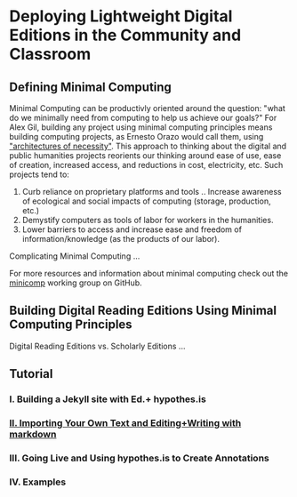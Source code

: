 # Deploying Lightweight Digital Editions in the Community and Classroom 

## Defining Minimal Computing
Minimal Computing can be productivly oriented around the question: "what do we minimally need from computing to help us achieve our goals?" For Alex Gil, building any project using minimal computing principles means building computing projects, as Ernesto Orazo would call them, using ["architectures of necessity"](http://architectureofnecessity.com/). This approach to thinking about the digital and public humanities projects reorients our thinking around ease of use, ease of creation, increased access, and reductions in cost, electricity, etc. Such projects tend to:

1. Curb reliance on proprietary platforms and tools
.. Increase awareness of ecological and social impacts of computing (storage, production, etc.)
2. Demystify computers as tools of labor for workers in the humanities.
3. Lower barriers to access and increase ease and freedom of information/knowledge (as the products of our labor).

Complicating Minimal Computing ...

For more resources and information about minimal computing check out the [minicomp](http://go-dh.github.io/mincomp/)
working group on GitHub.

## Building Digital Reading Editions Using Minimal Computing Principles

Digital Reading Editions vs. Scholarly Editions ... 

## Tutorial

### I. Building a Jekyll site with Ed.+ hypothes.is

### [II. Importing Your Own Text and Editing+Writing with markdown](praxis-session/using-markdown.md)

### III. Going Live and Using hypothes.is to Create Annotations

### IV. Examples
